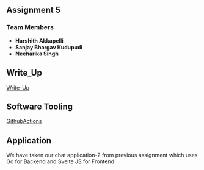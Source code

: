 
## Assignment 5


### Team Members
- **Harshith Akkapelli**
- **Sanjay Bhargav Kudupudi**
- **Neeharika Singh**

## Write_Up
[Write-Up](https://docs.google.com/document/d/1y6k0VeGPKh-mV-PXDUfr1LIz7uAY5zuR/edit?usp=sharing&ouid=100099755718980186747&rtpof=true&sd=true)


## Software Tooling 
[GithubActions](https://github.com/SanjayBhargavKudupudi/Cal/tree/main/.github/workflows)

## Application 
We have taken our chat application-2 from previous assignment which uses Go for Backend and Svelte JS for Frontend
